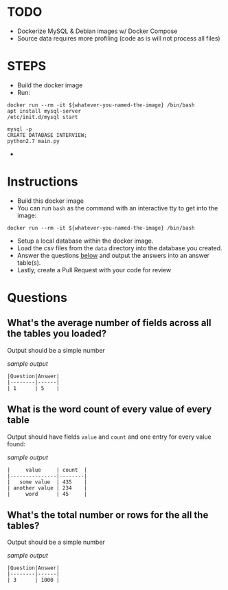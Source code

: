 # TODO
- Dockerize MySQL & Debian images w/ Docker Compose
- Source data requires more profiling (code as is will not process all files)

# STEPS
- Build the docker image
- Run: 
```
docker run --rm -it ${whatever-you-named-the-image} /bin/bash
apt install mysql-server
/etc/init.d/mysql start

mysql -p 
CREATE DATABASE INTERVIEW;
python2.7 main.py
```
- 
# Instructions

- Build this docker image
- You can run `bash` as the command with an interactive tty to get into the image:

```
docker run --rm -it ${whatever-you-named-the-image} /bin/bash
```

- Setup a local database within the docker image.
- Load the csv files from the `data` directory into the database you created.
- Answer the questions [below](README.md#Questions) and output the answers into an answer table(s).
- Lastly, create a Pull Request with your code for review

# Questions

## What's the average number of fields across all the tables you loaded?

Output should be a simple number

_sample output_

```
|Question|Answer|
|--------|------|
| 1      | 5    |
```

## What is the word count of every value of every table

Output should have fields `value` and `count` and one entry for every value found:

_sample output_

```
|     value     | count  |
|---------------|--------|
|   some value  | 435    |
| another value | 234    |
|     word      | 45     |
```

## What's the total number or rows for the all the tables?

Output should be a simple number

_sample output_

```
|Question|Answer|
|--------|------|
| 3      | 1000 |
```
